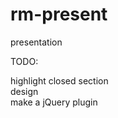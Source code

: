 rm-present
==========

presentation



TODO:
<div>highlight closed section</div>
<div>design</div>
<div>make a jQuery plugin</div>
